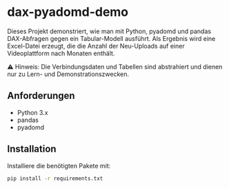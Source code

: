 
# dax-pyadomd-demo

Dieses Projekt demonstriert, wie man mit Python, pyadomd und pandas DAX-Abfragen gegen ein Tabular-Modell ausführt. Als Ergebnis wird eine Excel-Datei erzeugt, die die Anzahl der Neu-Uploads auf einer Videoplattform nach Monaten enthält.

⚠️ Hinweis: Die Verbindungsdaten und Tabellen sind abstrahiert und dienen nur zu Lern- und Demonstrationszwecken.

## Anforderungen

- Python 3.x
- pandas
- pyadomd

## Installation

Installiere die benötigten Pakete mit:

```bash
pip install -r requirements.txt
